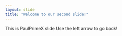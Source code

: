 ```yaml
---
layout: slide
title: "Welcome to our second slide!"
---
```

This is PaulPrimeX slide
Use the left arrow to go back!
